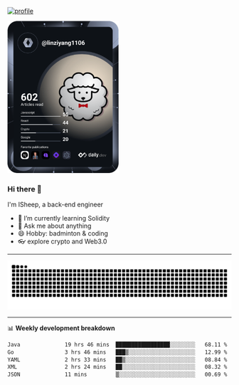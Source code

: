 [![profile](https://user-images.githubusercontent.com/54968314/208005045-e4b42f3b-833d-4242-bfcc-e764865553a2.svg)](https://www.calligrapher.ai/)

<a href="https://app.daily.dev/linziyang1106"><img src="/devcard.png" width="250" alt="ISheep's Dev Card"/></a>

### Hi there 🐏

I'm ISheep, a back-end engineer

- 🔭 I’m currently learning Solidity
- 💬 Ask me about anything
- 😄 Hobby: badminton & coding
- 👓 explore crypto and Web3.0

-------

![](https://raw.githubusercontent.com/ISheepp/ISheepp/output/github-contribution-grid-snake.svg)

-------

📊 **Weekly development breakdown**
<!--START_SECTION:waka-->

```txt
Java              19 hrs 46 mins  █████████████████░░░░░░░░   68.11 %
Go                3 hrs 46 mins   ███▒░░░░░░░░░░░░░░░░░░░░░   12.99 %
YAML              2 hrs 33 mins   ██▒░░░░░░░░░░░░░░░░░░░░░░   08.84 %
XML               2 hrs 24 mins   ██░░░░░░░░░░░░░░░░░░░░░░░   08.32 %
JSON              11 mins         ▒░░░░░░░░░░░░░░░░░░░░░░░░   00.69 %
```

<!--END_SECTION:waka-->

